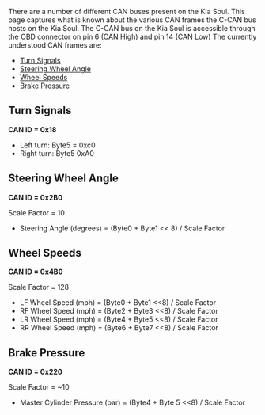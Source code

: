 There are a number of different CAN buses present on the Kia Soul. This page captures what is known about the various CAN frames the C-CAN bus hosts on the Kia Soul. The C-CAN bus on the Kia Soul is accessible through the OBD connector on pin 6 (CAN High) and pin 14 (CAN Low) The currently understood CAN frames are:

* [Turn Signals](#turn-signals)
* [Steering Wheel Angle](#steering-wheel-angle)
* [Wheel Speeds](#wheel-speeds)
* [Brake Pressure](#brake-pressure)

## Turn Signals
**CAN ID = 0x18**

* Left turn: Byte5 = 0xc0
* Right turn: Byte5 0xA0

## Steering Wheel Angle
**CAN ID = 0x2B0**

Scale Factor = 10

* Steering Angle (degrees) = (Byte0 + Byte1 << 8) / Scale Factor

## Wheel Speeds
**CAN ID = 0x4B0**

Scale Factor = 128

* LF Wheel Speed (mph) = (Byte0 + Byte1 <<8) / Scale Factor
* RF Wheel Speed (mph) = (Byte2 + Byte3 <<8) / Scale Factor
* LR Wheel Speed (mph) = (Byte4 + Byte5 <<8) / Scale Factor
* RR Wheel Speed (mph) = (Byte6 + Byte7 <<8) / Scale Factor

## Brake Pressure
**CAN ID = 0x220**

Scale Factor = ~10

* Master Cylinder Pressure (bar) = (Byte4 + Byte 5 <<8) / Scale Factor